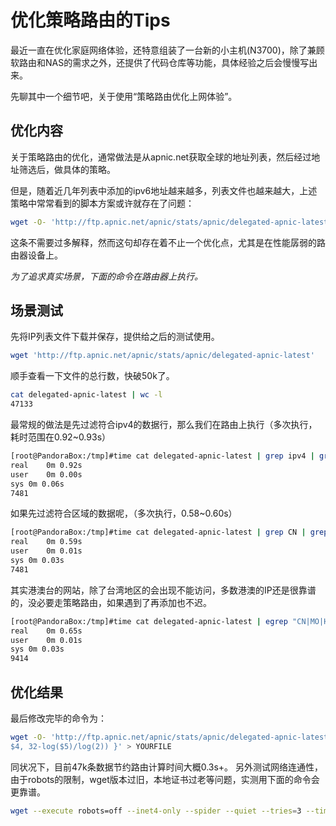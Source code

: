 # 优化策略路由的Tips

最近一直在优化家庭网络体验，还特意组装了一台新的小主机(N3700)，除了兼顾软路由和NAS的需求之外，还提供了代码仓库等功能，具体经验之后会慢慢写出来。

先聊其中一个细节吧，关于使用“策略路由优化上网体验”。

## 优化内容

关于策略路由的优化，通常做法是从apnic.net获取全球的地址列表，然后经过地址筛选后，做具体的策略。

但是，随着近几年列表中添加的ipv6地址越来越多，列表文件也越来越大，上述策略中常常看到的脚本方案或许就存在了问题：

```bash
wget -O- 'http://ftp.apnic.net/apnic/stats/apnic/delegated-apnic-latest' | grep ipv4 | grep CN | awk -F\| '{ printf("%s/%d\n", $4, 32-log($5)/log(2)) }' > /yourpath/your-ip-list
```

这条不需要过多解释，然而这句却存在着不止一个优化点，尤其是在性能孱弱的路由器设备上。

_为了追求真实场景，下面的命令在路由器上执行。_

## 场景测试

先将IP列表文件下载并保存，提供给之后的测试使用。

```bash
wget 'http://ftp.apnic.net/apnic/stats/apnic/delegated-apnic-latest'

```

顺手查看一下文件的总行数，快破50k了。


```bash
cat delegated-apnic-latest | wc -l
47133
```

最常规的做法是先过滤符合ipv4的数据行，那么我们在路由上执行（多次执行，耗时范围在0.92~0.93s）


```bash
[root@PandoraBox:/tmp]#time cat delegated-apnic-latest | grep ipv4 | grep CN | wc -l  
real    0m 0.92s
user    0m 0.00s
sys 0m 0.06s
7481
```

如果先过滤符合区域的数据呢，（多次执行，0.58~0.60s）

```bash
[root@PandoraBox:/tmp]#time cat delegated-apnic-latest | grep CN | grep ipv4 | wc -l  
real    0m 0.59s
user    0m 0.01s
sys 0m 0.03s
7481
```

其实港澳台的网站，除了台湾地区的会出现不能访问，多数港澳的IP还是很靠谱的，没必要走策略路由，如果遇到了再添加也不迟。

```bash
[root@PandoraBox:/tmp]#time cat delegated-apnic-latest | egrep "CN|MO|HK" | grep ipv4 | wc -l
real    0m 0.65s
user    0m 0.01s
sys 0m 0.03s
9414
```

## 优化结果

最后修改完毕的命令为：

```bash
wget -O- 'http://ftp.apnic.net/apnic/stats/apnic/delegated-apnic-latest' | egrep "CN|MO|HK" | grep ipv4 | awk -F\| '{ printf("%s/%d\n", 
$4, 32-log($5)/log(2)) }' > YOURFILE
```

同状况下，目前47k条数据节约路由计算时间大概0.3s+。 另外测试网络连通性，由于robots的限制，wget版本过旧，本地证书过老等问题，实测用下面的命令会更靠谱。

```bash
wget --execute robots=off --inet4-only --spider --quiet --tries=3 --timeout=10 --no-check-certificate www.google.com
```



